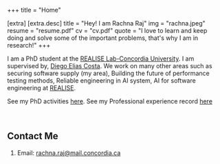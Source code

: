 +++
title = "Home"

[extra]
    [extra.desc]
    title = "Hey! I am Rachna Raj"
    img = "rachna.jpeg"
    resume = "resume.pdf"
    cv = "cv.pdf"
    quote = "I love to learn and keep doing and solve some of the important problems, that's why I am in research!"
+++

I am a PhD student at the [REALISE Lab-Concordia University](https://realiselab.github.io/teamInfo/rachna).
I am supervised by, [Diego Elias Costa](https://realiselab.github.io/teamInfo/diego). 
We work on many other areas such as securing software supply (my area), Building the future of performance testing methods, Reliable engineering in AI system, AI for software engineering at [REALISE](https://realiselab.github.io/projects).

<!-- <small><i>Hint: What's a crucial component for software supply chain security? (4 letters)</i></small> -->

See my PhD activities [here](/phd-activities/). 
See my Professional experience record [here](/professional-experience)

<br/>

## Contact Me

1. Email: [rachna.raj@mail.concordia.ca](mailto:rachna.raj@mail.concordia.ca)

<!-- 2. Encrypted channel: [PGP/amansha@kth.se](https://keyserver.ubuntu.com/pks/lookup?op=get&search=0xf71a6270dda7bd863b66713781bd3c8a486897b4) -->
